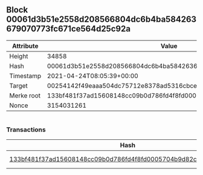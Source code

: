 ## Block 00061d3b51e2558d208566804dc6b4ba584263679070773fc671ce564d25c92a

Attribute | Value
--- | ---
Height | 34858
Hash | 00061d3b51e2558d208566804dc6b4ba584263679070773fc671ce564d25c92a
Timestamp | 2021-04-24T08:05:39+00:00
Target | 00254142f49eaaa504dc75712e8378ad5316cbcead634704b3734b6271167cc4
Merke root | 133bf481f37ad15608148cc09b0d786fd4f8fd0005704b9d82c6e36d3bd225a3
Nonce | 3154031261

```

```

### Transactions

Hash | Amount
--- | ---
[133bf481f37ad15608148cc09b0d786fd4f8fd0005704b9d82c6e36d3bd225a3](133bf481f37ad15608148cc09b0d786fd4f8fd0005704b9d82c6e36d3bd225a3.md) | 10.00000000 SKEPTI 
